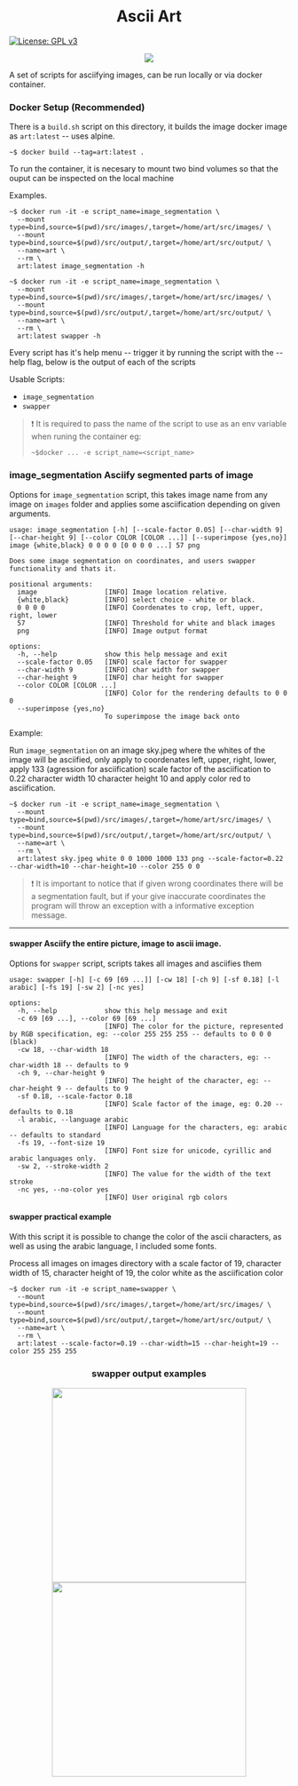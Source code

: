 
<h1 align="center"> Ascii Art </h1>

[![License: GPL v3](https://img.shields.io/badge/License-GPLv3-blue.svg)](https://www.gnu.org/licenses/gpl-3.0)

<p align="center">
    <img src="./etc/anime.png"   />
</p>

A set of scripts for asciifying images, can be run locally or via docker container.

### Docker Setup (Recommended)

There is a `build.sh` script on this directory, it builds the image docker image as `art:latest` -- uses alpine.

```
~$ docker build --tag=art:latest .
```

To run the container, it is necesary to mount two bind volumes so that the ouput can be inspected on the local machine

Examples.

```
~$ docker run -it -e script_name=image_segmentation \
  --mount type=bind,source=$(pwd)/src/images/,target=/home/art/src/images/ \
  --mount type=bind,source=$(pwd)/src/output/,target=/home/art/src/output/ \
  --name=art \
  --rm \
  art:latest image_segmentation -h

~$ docker run -it -e script_name=image_segmentation \
  --mount type=bind,source=$(pwd)/src/images/,target=/home/art/src/images/ \
  --mount type=bind,source=$(pwd)/src/output/,target=/home/art/src/output/ \
  --name=art \
  --rm \
  art:latest swapper -h
```

Every script has it's help menu -- trigger it by running the script with
the --help flag, below is the output of each of the scripts

Usable Scripts:

- `image_segmentation`
- `swapper`

> ❗ It is required to pass the name of the script to use as an env variable when runing the container eg:
> 
> `~$docker ... -e script_name=<script_name>`

### image_segmentation Asciify segmented parts of image 

Options for `image_segmentation` script, this takes image name from any image on `images` folder and applies some asciification depending on given arguments.

```
usage: image_segmentation [-h] [--scale-factor 0.05] [--char-width 9] [--char-height 9] [--color COLOR [COLOR ...]] [--superimpose {yes,no}] image {white,black} 0 0 0 0 [0 0 0 0 ...] 57 png

Does some image segmentation on coordinates, and users swapper functionality and thats it.

positional arguments:
  image                 [INFO] Image location relative.
  {white,black}         [INFO] select choice - white or black.
  0 0 0 0               [INFO] Coordenates to crop, left, upper, right, lower
  57                    [INFO] Threshold for white and black images
  png                   [INFO] Image output format

options:
  -h, --help            show this help message and exit
  --scale-factor 0.05   [INFO] scale factor for swapper
  --char-width 9        [INFO] char width for swapper
  --char-height 9       [INFO] char height for swapper
  --color COLOR [COLOR ...]
                        [INFO] Color for the rendering defaults to 0 0 0
  --superimpose {yes,no}
                        To superimpose the image back onto
```

Example:

Run `image_segmentation` on an image sky.jpeg where the whites of the image will be asciified, only apply to coordenates left, upper, right, lower, apply 133 (agression for asciification) scale factor of the asciification to 0.22 character width 10 character height 10 and apply color red to asciification.
```
~$ docker run -it -e script_name=image_segmentation \
  --mount type=bind,source=$(pwd)/src/images/,target=/home/art/src/images/ \
  --mount type=bind,source=$(pwd)/src/output/,target=/home/art/src/output/ \
  --name=art \
  --rm \
  art:latest sky.jpeg white 0 0 1000 1000 133 png --scale-factor=0.22 --char-width=10 --char-height=10 --color 255 0 0
```

> :exclamation: It is important to notice that if given wrong coordinates there will be a segmentation fault, but if your give inaccurate coordinates the program will throw an exception with a informative exception message.
---


#### swapper Asciify the entire picture, image to ascii image.

Options for `swapper` script, scripts takes all images and asciifies them
```
usage: swapper [-h] [-c 69 [69 ...]] [-cw 18] [-ch 9] [-sf 0.18] [-l arabic] [-fs 19] [-sw 2] [-nc yes]

options:
  -h, --help            show this help message and exit
  -c 69 [69 ...], --color 69 [69 ...]
                        [INFO] The color for the picture, represented by RGB specification, eg: --color 255 255 255 -- defaults to 0 0 0 (black)
  -cw 18, --char-width 18
                        [INFO] The width of the characters, eg: --char-width 18 -- defaults to 9
  -ch 9, --char-height 9
                        [INFO] The height of the character, eg: --char-height 9 -- defaults to 9
  -sf 0.18, --scale-factor 0.18
                        [INFO] Scale factor of the image, eg: 0.20 -- defaults to 0.18
  -l arabic, --language arabic
                        [INFO] Language for the characters, eg: arabic -- defaults to standard
  -fs 19, --font-size 19
                        [INFO] Font size for unicode, cyrillic and arabic languages only.
  -sw 2, --stroke-width 2
                        [INFO] The value for the width of the text stroke
  -nc yes, --no-color yes
                        [INFO] User original rgb colors

```

#### swapper practical example

With this script it is possible to change the color of the ascii characters, as well as using the arabic language, I included some fonts.

Process all images on images directory with a scale factor of 19, character width of 15, character height of 19, the color white as the asciification color
```
~$ docker run -it -e script_name=swapper \
  --mount type=bind,source=$(pwd)/src/images/,target=/home/art/src/images/ \
  --mount type=bind,source=$(pwd)/src/output/,target=/home/art/src/output/ \
  --name=art \
  --rm \
  art:latest --scale-factor=0.19 --char-width=15 --char-height=19 --color 255 255 255
```

<h3 align="center"> swapper output examples </h3>
<p align="center">
    <img width=350 height=350 src="./etc/anime.png"   /> <img width=350 height=350 src="./etc/swapper.png" />
</p>
